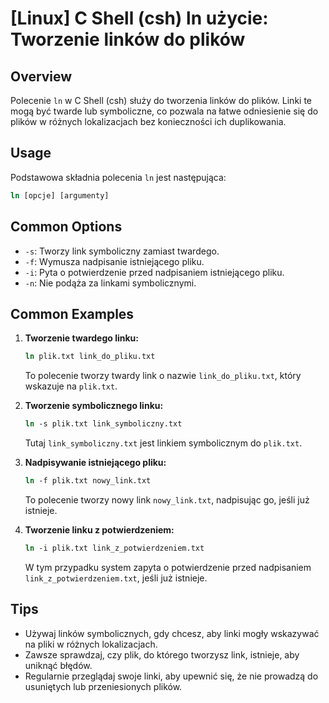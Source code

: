 # [Linux] C Shell (csh) ln użycie: Tworzenie linków do plików

## Overview
Polecenie `ln` w C Shell (csh) służy do tworzenia linków do plików. Linki te mogą być twarde lub symboliczne, co pozwala na łatwe odniesienie się do plików w różnych lokalizacjach bez konieczności ich duplikowania.

## Usage
Podstawowa składnia polecenia `ln` jest następująca:

```csh
ln [opcje] [argumenty]
```

## Common Options
- `-s`: Tworzy link symboliczny zamiast twardego.
- `-f`: Wymusza nadpisanie istniejącego pliku.
- `-i`: Pyta o potwierdzenie przed nadpisaniem istniejącego pliku.
- `-n`: Nie podąża za linkami symbolicznymi.

## Common Examples
1. **Tworzenie twardego linku:**
   ```csh
   ln plik.txt link_do_pliku.txt
   ```
   To polecenie tworzy twardy link o nazwie `link_do_pliku.txt`, który wskazuje na `plik.txt`.

2. **Tworzenie symbolicznego linku:**
   ```csh
   ln -s plik.txt link_symboliczny.txt
   ```
   Tutaj `link_symboliczny.txt` jest linkiem symbolicznym do `plik.txt`.

3. **Nadpisywanie istniejącego pliku:**
   ```csh
   ln -f plik.txt nowy_link.txt
   ```
   To polecenie tworzy nowy link `nowy_link.txt`, nadpisując go, jeśli już istnieje.

4. **Tworzenie linku z potwierdzeniem:**
   ```csh
   ln -i plik.txt link_z_potwierdzeniem.txt
   ```
   W tym przypadku system zapyta o potwierdzenie przed nadpisaniem `link_z_potwierdzeniem.txt`, jeśli już istnieje.

## Tips
- Używaj linków symbolicznych, gdy chcesz, aby linki mogły wskazywać na pliki w różnych lokalizacjach.
- Zawsze sprawdzaj, czy plik, do którego tworzysz link, istnieje, aby uniknąć błędów.
- Regularnie przeglądaj swoje linki, aby upewnić się, że nie prowadzą do usuniętych lub przeniesionych plików.